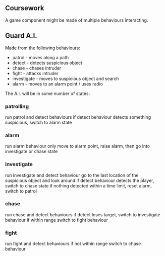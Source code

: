 ## Coursework

A game component might be made of multiple behaviours interacting.

## Guard A.I.

Made from the following behaviours:
* patrol - moves along a path
* detect - detects suspicious object
* chase - chases intruder
* fight - attacks intruder
* investigate - moves to suspicious object and search
* alarm - moves to an alarm point / uses radio

The A.I. will be in some number of states:
### patrolling 
run patrol and detect behaviours
if detect behaviour detects something suspicious, switch to alarm state

### alarm
run alarm behaviour only
move to alarm point, raise alarm, then go into investigate or chase state

### investigate
run investigate and detect behaviour
go to the last location of the suspicious object and look around
if detect behaviour detects the player, switch to chase state
if nothing detected within a time limit, reset alarm, switch to patrol

### chase
run chase and detect behaviours
if detect loses target, switch to investigate behaviour
if within range switch to fight behaviour

### fight
run fight and detect behaviours
if not within range switch to chase behaviour
